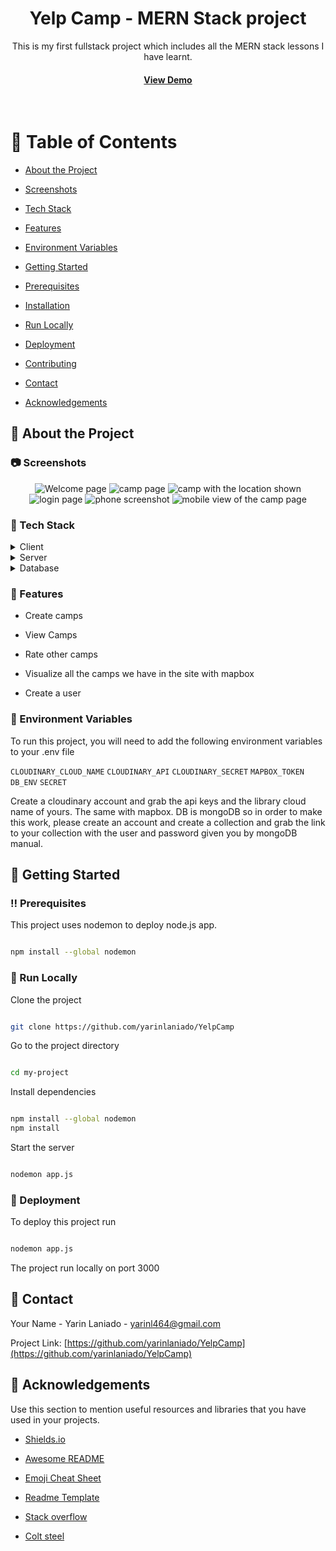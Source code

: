 

<div align="center">

<h1>Yelp Camp - MERN Stack project</h1>

<p>
This is my first fullstack project which includes all the MERN stack lessons I have learnt.



<h4>

<a href="https://github.com/Louis3797/awesome-readme-template/">View Demo</a>


</h4>

</div>

<br />

<!-- Table of Contents -->

#  :notebook_with_decorative_cover: Table of Contents

- [About the Project](#star2-about-the-project)

* [Screenshots](#camera-screenshots)

* [Tech Stack](#space_invader-tech-stack)

* [Features](#dart-features)

* [Environment Variables](#key-environment-variables)

- [Getting Started](#toolbox-getting-started)

* [Prerequisites](#bangbang-prerequisites)

* [Installation](#gear-installation)

* [Run Locally](#running-run-locally)

* [Deployment](#triangular_flag_on_post-deployment)


- [Contributing](#wave-contributing)



- [Contact](#handshake-contact)

- [Acknowledgements](#gem-acknowledgements)

<!-- About the Project -->

##  :star2: About the Project

<!-- Screenshots -->

###  :camera: Screenshots

<div align="center">

<img src="https://i.postimg.cc/52rHQdb1/welcome.jpg" alt="Welcome page" />
<img src="https://i.postimg.cc/pLLGX8X4/camppage.png" alt="camp page" />
<img src="https://i.postimg.cc/SR4V0YvZ/campwithlocation.png" alt="camp with the location shown" />
<img src="https://i.postimg.cc/nhWkFPW9/login.png" alt="login page" />
<img src="https://i.postimg.cc/vm105snv/Screen-Shot-2022-12-14-at-12-24-02.png" alt="phone screenshot" />
<img src="https://i.postimg.cc/7YfwGC6G/mobile-Camp-Page.png" alt="mobile view of the camp page" />



</div>

<!-- TechStack -->

###  :space_invader: Tech Stack

<details>

<summary>Client</summary>

<ul>


<li><a href="https://nextjs.org/">Next.js</a></li>

<li><a href="https://reactjs.org/">React.js</a></li>

<li><a href="https://getbootstrap.com/">Bootsrap </a></li>
</ul>
 
</details>
<details>

<summary>Server</summary>

<ul>

<li><a href="https://expressjs.com/">Express.js</a></li>


</ul>

</details>

<details>

<summary>Database</summary>

<ul>

<li><a href="https://www.mongodb.com/">MongoDB</a></li>

</ul>

</details>



<!-- Features -->

###  :dart: Features

- Create camps

- View Camps

- Rate other camps

- Visualize all the camps we have in the site with mapbox

- Create a user 

<!-- Color Reference -->


<!-- Env Variables -->

###  :key: Environment Variables

To run this project, you will need to add the following environment variables to your .env file

`CLOUDINARY_CLOUD_NAME`
`CLOUDINARY_API`
`CLOUDINARY_SECRET`
`MAPBOX_TOKEN`
`DB_ENV`
`SECRET`

Create a cloudinary account and grab the api keys and the library cloud name of yours.
The same with mapbox.
DB is mongoDB so in order to make this work, please create an account and create a collection and grab the link to your collection with the user and password given you by mongoDB manual.


<!-- Getting Started -->

##  :toolbox: Getting Started

<!-- Prerequisites -->

###  :bangbang: Prerequisites

This project uses nodemon to deploy node.js app.

```bash

npm install --global nodemon

```

<!-- Installation -->





<!-- Run Locally -->

###  :running: Run Locally

Clone the project

```bash

git clone https://github.com/yarinlaniado/YelpCamp

```

Go to the project directory

```bash

cd my-project

```

Install dependencies

```bash

npm install --global nodemon
npm install

```

Start the server

```bash

nodemon app.js

```

<!-- Deployment -->

###  :triangular_flag_on_post: Deployment

To deploy this project run

```bash

nodemon app.js 

```
The project run locally on port 3000






##  :handshake: Contact

Your Name - Yarin Laniado - yarinl464@gmail.com

Project Link: [https://github.com/yarinlaniado/YelpCamp](https://github.com/yarinlaniado/YelpCamp)

<!-- Acknowledgments -->

##  :gem: Acknowledgements

Use this section to mention useful resources and libraries that you have used in your projects.

- [Shields.io](https://shields.io/)

- [Awesome README](https://github.com/matiassingers/awesome-readme)

- [Emoji Cheat Sheet](https://github.com/ikatyang/emoji-cheat-sheet/blob/master/README.md#travel--places)

- [Readme Template](https://github.com/othneildrew/Best-README-Template)

- [Stack overflow](https://stackoverflow.com/)
- [Colt steel](https://www.udemy.com/user/coltsteele/)



